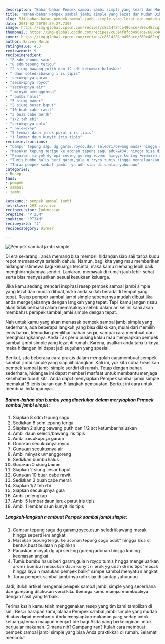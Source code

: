```yaml
---
description: "Bahan-bahan Pempek sambal jambi simple yang lezat dan Mudah Dibuat"
title: "Bahan-bahan Pempek sambal jambi simple yang lezat dan Mudah Dibuat"
slug: 510-bahan-bahan-pempek-sambal-jambi-simple-yang-lezat-dan-mudah-dibuat
date: 2021-02-20T06:59:27.739Z
image: https://img-global.cpcdn.com/recipes/c8314f8fcb496ace/680x482cq70/pempek-sambal-jambi-simple-foto-resep-utama.jpg
thumbnail: https://img-global.cpcdn.com/recipes/c8314f8fcb496ace/680x482cq70/pempek-sambal-jambi-simple-foto-resep-utama.jpg
cover: https://img-global.cpcdn.com/recipes/c8314f8fcb496ace/680x482cq70/pempek-sambal-jambi-simple-foto-resep-utama.jpg
author: Harvey Moran
ratingvalue: 4.3
reviewcount: 9
recipeingredient:
- "8 sdm tepung sagu"
- "8 sdm tepung terigu"
- "2 siung bawang putih dan 12 sdt ketumbar haluskan"
- " daun seledribawang iris tipis"
- "secukupnya garam"
- "secukupnya royco"
- "secukupnya air"
- " minyak umenggoreng"
- " bumbu halus"
- "5 siung bamer"
- "2 siung besar baput"
- "10 buah cabe rawit"
- "3 buah cabe merah"
- "1/2 teh ebi"
- "secukupnya gula"
- " pelengkap"
- "5 lembar daun jeruk purut iris tipis"
- "1 lembar daun kunyit iris tipis"
recipeinstructions:
- "Campur tepung sagu dg garam,royco,daun seledri/bawang masak hingga seperti lem angkat"
- "Masukan tepung terigu ke adonan tepung sagu aduk&#34; hingga bisa di bentuk,buat bulatan n pipihkan"
- "Panaskan minyak dg api sedang goreng adonan hingga kuning keemasan angkat"
- "Tumis bumbu halus beri garam,gula n royco tumis hingga mengeluarkan aroma bumbu n masukan daun kunyit n jeruk yg udah di iris tipis&#34;masak hingga layu n masukan pempek balik&#34; sampe sambal menyatu n angkat"
- "Taraa pempek sambal jambi nya udh siap di santap yuhuuuuu"
categories:
- Resep
tags:
- pempek
- sambal
- jambi

katakunci: pempek sambal jambi 
nutrition: 263 calories
recipecuisine: Indonesian
preptime: "PT25M"
cooktime: "PT34M"
recipeyield: "4"
recipecategory: Dinner

---
```



![Pempek sambal jambi simple](https://img-global.cpcdn.com/recipes/c8314f8fcb496ace/680x482cq70/pempek-sambal-jambi-simple-foto-resep-utama.jpg)

Di era  sekarang , anda memang bisa membeli hidangan siap saji tanpa kudu repot memasaknya terlebih dahulu. Namun, bagi kita yang mau memberikan hidangan istimewa bagi keluarga tercinta, maka kamu memang lebih baik menghidangkannya sendiri. Lantaran, memasak di rumah jauh lebih sehat serta bisa menyesuaikan sesuai kesukaan keluarga.

Jika kamu sedang mencari inspirasi resep pempek sambal jambi simple yang lezat dan mudah dibuat,maka anda sudah berada di tempat yang tepat. Resep pempek sambal jambi simple  sebenarnya mudah dibuat jika anda mengerjakannya dengan langkah yang tepat. Tapi, kamu jangan risau akan tidak berhasil dalam memasaknya 
sebab dalam artikel ini kami akan membahas pempek sambal jambi simple dengan tepat.  



Nah untuk kamu yang akan memasak pempek sambal jambi simple yang sederhana, ada beberapa langkah yang bisa dilakukan, mulai dari memilih jenis bahan, kemudian pemilihan bahan segar, sampai cara membuat dan menghidangkannya. Anda Tak perlu pusing kalau mau menyiapkan pempek sambal jambi simple yang lezat di rumah. Karena, asalkan anda  tahu triknya, maka hidangan ini dapat jadi suguhan yang spesial.

Berikut, ada beberapa cara praktis  dalam mengolah caramembuat pempek sambal jambi simple yang siap dihidangkan. Kali ini, yuk kita coba kreasikan pempek sambal jambi simple sendiri di rumah. Tetap dengan bahan sederhana, hidangan ini dapat memberi manfaat untuk membantu menjaga kesehatan tubuh kita. Anda dapat menyiapkan Pempek sambal jambi simple memakai 18 jenis bahan dan 5 langkah pembuatan. Berikut ini cara untuk membuat hidangannya.

<!--inarticleads1-->

##### Bahan-bahan dan bumbu yang diperlukan dalam menyiapkan Pempek sambal jambi simple:

1. Siapkan 8 sdm tepung sagu
1. Sediakan 8 sdm tepung terigu
1. Siapkan 2 siung bawang putih dan 1/2 sdt ketumbar haluskan
1. Ambil  daun seledri/bawang iris tipis
1. Ambil secukupnya garam
1. Gunakan secukupnya royco
1. Gunakan secukupnya air
1. Ambil  minyak u/menggoreng
1. Sediakan  bumbu halus
1. Gunakan 5 siung bamer
1. Siapkan 2 siung besar baput
1. Gunakan 10 buah cabe rawit
1. Sediakan 3 buah cabe merah
1. Siapkan 1/2 teh ebi
1. Siapkan secukupnya gula
1. Ambil  pelengkap
1. Ambil 5 lembar daun jeruk purut iris tipis
1. Ambil 1 lembar daun kunyit iris tipis




<!--inarticleads2-->

##### Langkah-langkah membuat Pempek sambal jambi simple:

1. Campur tepung sagu dg garam,royco,daun seledri/bawang masak hingga seperti lem angkat
1. Masukan tepung terigu ke adonan tepung sagu aduk&#34; hingga bisa di bentuk,buat bulatan n pipihkan
1. Panaskan minyak dg api sedang goreng adonan hingga kuning keemasan angkat
1. Tumis bumbu halus beri garam,gula n royco tumis hingga mengeluarkan aroma bumbu n masukan daun kunyit n jeruk yg udah di iris tipis&#34;masak hingga layu n masukan pempek balik&#34; sampe sambal menyatu n angkat
1. Taraa pempek sambal jambi nya udh siap di santap yuhuuuuu




Jadi, itulah artikel mengenai  pempek sambal jambi simple  yang sederhana dan gampang dilakukan versi kita. Semoga kamu mampu membuatnya dengan hasil yang terbaik. 

Terima kasih kamu telah menggunakan resep yang tim kami tampilkan di sini. Besar harapan kami, olahan  Pempek sambal jambi simple yang mudah di atas dapat membantu Anda menyiapkan makanan yang sedap untuk keluarga/teman maupun menjadi ide bagi Anda yang berkeinginan untuk berjualan makanan. Gimana nih? Gampang kan? Itulah cara membuat pempek sambal jambi simple yang bisa Anda praktikkan di rumah. Selamat mencoba!

